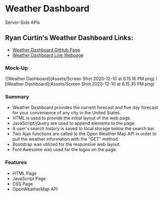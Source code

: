 # Weather Dashboard
Server-Side APIs

## Ryan Curtin's Weather Dashboard Links:
* [Weather Dashboard GitHub Page](https://github.com/rpc08002/Weather-Dashboard)
* [Weather Dashboard Live Webpage](https://rpc08002.github.io/Weather-Dashboard/)

### Mock-Up
![Weather Dashboard](Assets/Screen Shot 2020-12-10 at 6.15.18 PM.png)
![Weather Dashboard](Assets/Screen Shot 2020-12-10 at 6.15.35 PM.png)

### Summary
* Weather Dashboard provides the current forecast and five day forecast for your convenience of any city in the United States.
* HTML is used to provide the initial layout of the web page.
* JavaScript/jQuery are used to append elements to the page.
* A user's search history is saved to local storage below the search bar.
* Two Ajax functions are called to the Open Weather Map API in order to pull the weather information with the "GET" method.
* Bootstrap was utilized for the responsive web layout.
* Font Awesome was used for the logos on the page.

### Features
* HTML Page
* JavaScript Page
* CSS Page
* OpenWeatherMap API